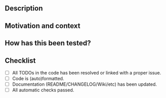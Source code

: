 <!--- Provide a general summary of your changes in the Title above -->
## Description


## Motivation and context
<!--- Why is this change required? What problem does it solve? -->
<!--- If it fixes an open issue, please link to the issue here. -->


<!--- ## Screenshots (if appropriate): -->

## How has this been tested?
<!--- Please describe in detail how you tested your changes. -->
<!--- Include details of your testing environment, and the tests you ran to -->
<!--- see how your change affects other areas of the code, etc. -->


## Checklist
<!--- Go over all the following points, and put an `x` in all the boxes that apply. -->
<!--- If you're unsure about any of these, don't hesitate to ask. We're here to help! -->
- [ ] All TODOs in the code has been resolved or linked with a proper issue.
- [ ] Code is (auto)formatted.
- [ ] Documentation (README/CHANGELOG/Wiki/etc) has been updated.
- [ ] All automatic checks passed.
